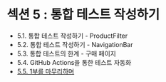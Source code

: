 # 섹션 5 : 통합 테스트 작성하기

- 5.1. 통합 테스트 작성하기 - ProductFilter
- 5.2. 통합 테스트 작성하기 - NavigationBar
- 5.3. 통합 테스트의 한계 - 구매 페이지
- 5.4. GitHub Actions을 통한 테스트 자동화
- [5.5. 1부를 마무리하며](./5.5._1부를_마무리하며.md)
